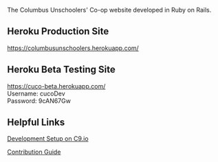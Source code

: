 The Columbus Unschoolers' Co-op website developed in Ruby on Rails.

## Heroku Production Site

<https://columbusunschoolers.herokuapp.com/>  

## Heroku Beta Testing Site

<https://cuco-beta.herokuapp.com/>  
Username: cucoDev  
Password: 9cAN67Gw

## Helpful Links
[Development Setup on C9.io](https://gitlab.com/cuco/cuco-rails-site/wikis/development-setup)

[Contribution Guide](https://gitlab.com/cuco/cuco-rails-site/blob/master/CONTRIBUTING.md)